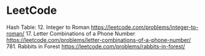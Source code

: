 # LeetCode 

Hash Table:
12. Integer to Roman    https://leetcode.com/problems/integer-to-roman/
17. Letter Combinations of a Phone Number   https://leetcode.com/problems/letter-combinations-of-a-phone-number/
781. Rabbits in Forest  https://leetcode.com/problems/rabbits-in-forest/
